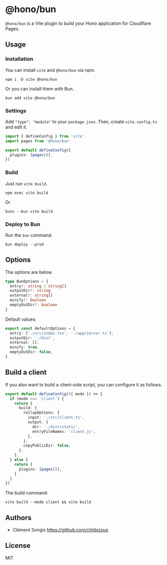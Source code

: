 # @hono/bun

`@hono/bun` is a Vite plugin to build your Hono application for Cloudflare Pages.

## Usage

### Installation

You can install `vite` and `@hono/bun` via npm.

```plain
npm i -D vite @hono/bun
```

Or you can install them with Bun.

```plain
bun add vite @hono/bun
```

### Settings

Add `"type": "module"` to your `package.json`. Then, create `vite.config.ts` and edit it.

```ts
import { defineConfig } from 'vite'
import pages from '@hono/bun'

export default defineConfig({
  plugins: [pages()],
})
```

### Build

Just run `vite build`.

```text
npm exec vite build
```

Or

```text
bunx --bun vite build
```

### Deploy to Bun

Run the `bun` command.

```text
bun deploy --prod
```

## Options

The options are below.

```ts
type BunOptions = {
  entry?: string | string[]
  outputDir?: string
  external?: string[]
  minify?: boolean
  emptyOutDir?: boolean
}
```

Default values:

```ts
export const defaultOptions = {
  entry: ['./src/index.tsx', './app/server.ts'],
  outputDir: './dist',
  external: [],
  minify: true,
  emptyOutDir: false,
}
```

## Build a client

If you also want to build a client-side script, you can configure it as follows.

```ts
export default defineConfig(({ mode }) => {
  if (mode === 'client') {
    return {
      build: {
        rollupOptions: {
          input: './src/client.ts',
          output: {
            dir: './dist/static',
            entryFileNames: 'client.js',
          },
        },
        copyPublicDir: false,
      },
    }
  } else {
    return {
      plugins: [pages()],
    }
  }
})
```

The build command:

```text
vite build --mode client && vite build
```

## Authors

- Clément Songis <https://github.com/chtibizoux>

## License

MIT
